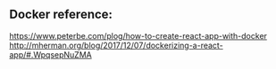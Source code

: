 ## Docker reference:
https://www.peterbe.com/plog/how-to-create-react-app-with-docker
http://mherman.org/blog/2017/12/07/dockerizing-a-react-app/#.WpqsepNuZMA